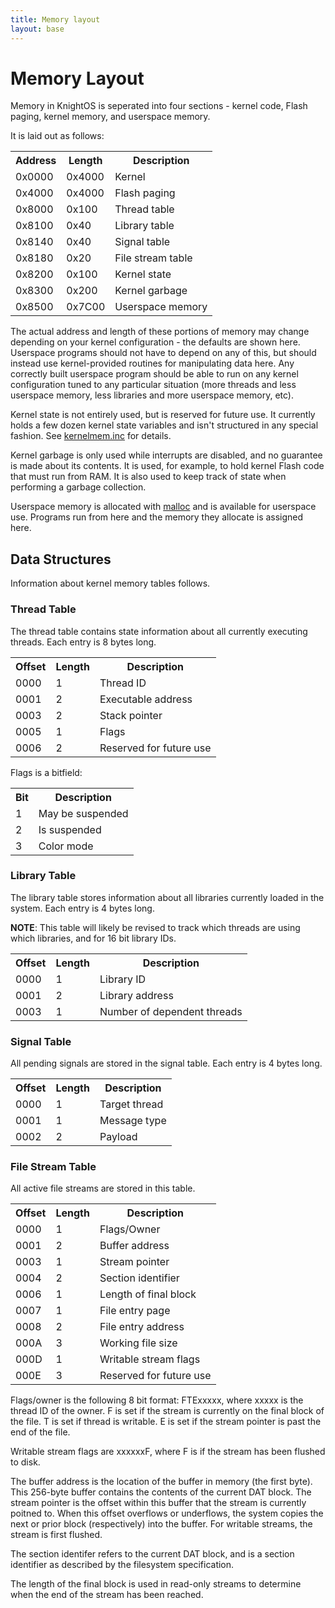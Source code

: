 ```yaml
---
title: Memory layout
layout: base
---
```


# Memory Layout

Memory in KnightOS is seperated into four sections - kernel code, Flash paging, kernel memory, and userspace memory.

It is laid out as follows:

<table class="table">
    <th>Address</th><th>Length</th><th>Description</th>
    <tr><td>0x0000</td><td>0x4000</td><td>Kernel</td></tr>
    <tr><td>0x4000</td><td>0x4000</td><td>Flash paging</td></tr>
    <tr><td>0x8000</td><td>0x100</td><td>Thread table</td></tr>
    <tr><td>0x8100</td><td>0x40</td><td>Library table</td></tr>
    <tr><td>0x8140</td><td>0x40</td><td>Signal table</td></tr>
    <tr><td>0x8180</td><td>0x20</td><td>File stream table</td></tr>
    <tr><td>0x8200</td><td>0x100</td><td>Kernel state</td></tr>
    <tr><td>0x8300</td><td>0x200</td><td>Kernel garbage</td></tr>
    <tr><td>0x8500</td><td>0x7C00</td><td>Userspace memory</td></tr>
</table>

The actual address and length of these portions of memory may change depending on your kernel configuration - the
defaults are shown here. Userspace programs should not have to depend on any of this, but should instead use
kernel-provided routines for manipulating data here. Any correctly built userspace program should be able to run
on any kernel configuration tuned to any particular situation (more threads and less userspace memory, less
libraries and more userspace memory, etc).

Kernel state is not entirely used, but is reserved for future use. It currently holds a few dozen kernel state
variables and isn't structured in any special fashion. See
[kernelmem.inc](https://github.com/KnightOS/kernel/blob/master/inc/kernelmem.inc) for details.

Kernel garbage is only used while interrupts are disabled, and no guarantee is made about its contents. It is
used, for example, to hold kernel Flash code that must run from RAM. It is also used to keep track of state when
performing a garbage collection.

Userspace memory is allocated with [malloc](http://www.knightos.org/docs/reference/system.html#malloc) and is
available for userspace use. Programs run from here and the memory they allocate is assigned here.

## Data Structures

Information about kernel memory tables follows.

### Thread Table

The thread table contains state information about all currently executing threads. Each entry is 8 bytes long.

<table class="table">
    <th>Offset</th><th>Length</th><th>Description</th>
    <tr><td>0000</td><td>1</td><td>Thread ID</td></tr>
    <tr><td>0001</td><td>2</td><td>Executable address</td></tr>
    <tr><td>0003</td><td>2</td><td>Stack pointer</td></tr>
    <tr><td>0005</td><td>1</td><td>Flags</td></tr>
    <tr><td>0006</td><td>2</td><td>Reserved for future use</td></tr>
</table>

Flags is a bitfield:

<table class="table">
    <th>Bit</th><th>Description</th>
    <tr><td>1</td><td>May be suspended</td></tr>
    <tr><td>2</td><td>Is suspended</td></tr>
    <tr><td>3</td><td>Color mode</td></tr>
</table>

### Library Table

The library table stores information about all libraries currently loaded in the system. Each entry is 4 bytes long.

**NOTE**: This table will likely be revised to track which threads are using which libraries, and for 16 bit library IDs.

<table class="table">
    <th>Offset</th><th>Length</th><th>Description</th>
    <tr><td>0000</td><td>1</td><td>Library ID</td></tr>
    <tr><td>0001</td><td>2</td><td>Library address</td></tr>
    <tr><td>0003</td><td>1</td><td>Number of dependent threads</td></tr>
</table>

### Signal Table

All pending signals are stored in the signal table. Each entry is 4 bytes long.

<table class="table">
    <th>Offset</th><th>Length</th><th>Description</th>
    <tr><td>0000</td><td>1</td><td>Target thread</td></tr>
    <tr><td>0001</td><td>1</td><td>Message type</td></tr>
    <tr><td>0002</td><td>2</td><td>Payload</td></tr>
</table>

### File Stream Table

All active file streams are stored in this table.

<table class="table">
    <th>Offset</th><th>Length</th><th>Description</th>
    <tr><td>0000</td><td>1</td><td>Flags/Owner</td></tr>
    <tr><td>0001</td><td>2</td><td>Buffer address</td></tr>
    <tr><td>0003</td><td>1</td><td>Stream pointer</td></tr>
    <tr><td>0004</td><td>2</td><td>Section identifier</td></tr>
    <tr><td>0006</td><td>1</td><td>Length of final block</td></tr>
    <tr><td>0007</td><td>1</td><td>File entry page</td></tr>
    <tr><td>0008</td><td>2</td><td>File entry address</td></tr>
    <tr><td>000A</td><td>3</td><td>Working file size</td></tr>
    <tr><td>000D</td><td>1</td><td>Writable stream flags</td></tr>
    <tr><td>000E</td><td>3</td><td>Reserved for future use</td></tr>
</table>

Flags/owner is the following 8 bit format: FTExxxxx, where xxxxx is the thread ID of the owner. F is set if the stream is currently on the
final block of the file. T is set if thread is writable. E is set if the stream pointer is past the end of the file.

Writable stream flags are xxxxxxF, where F is if the stream has been flushed to disk.

The buffer address is the location of the buffer in memory (the first byte). This 256-byte buffer contains the contents of the current DAT
block. The stream pointer is the offset within this buffer that the stream is currently poitned to. When this offset overflows or underflows,
the system copies the next or prior block (respectively) into the buffer. For writable streams, the stream is first flushed.

The section identifer refers to the current DAT block, and is a section identifier as described by the filesystem specification.

The length of the final block is used in read-only streams to determine when the end of the stream has been reached.
